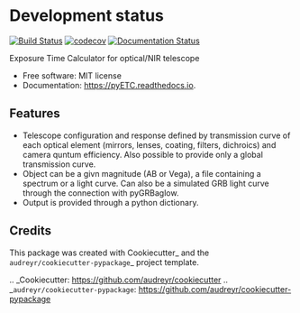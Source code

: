 <!-- # Release status

[![PyPI version](https://img.shields.io/pypi/v/pyETC.svg)](https://pypi.python.org/pypi/pyETC)
-->
# Development status

[![Build Status](https://travis-ci.com/dcorre/pyETC.svg?branch=master)](https://travis-ci.com/dcorre/pyETC)
[![codecov](https://codecov.io/gh/dcorre/pyETC/branch/master/graphs/badge.svg)](https://codecov.io/gh/dcorre/pyETC/branch/master)
[![Documentation Status](https://readthedocs.org/projects/pyetc/badge/?version=latest)](https://pyetc.readthedocs.io/en/latest/?badge=latest)
<!-- [![Linux](https://img.shields.io/travis/dcorre/pyETC/master.svg?label=Linux)](https://travis-ci.com/pyETC/pyETC)
[![OSX](https://img.shields.io/travis/dcorre/pyETC/master.svg?label=OSX)](https://travis-ci.com/pyETC/pyETC)
[![Windows](https://img.shields.io/travis/dcorre/pyETC/master.svg?label=Windows)](https://travis-ci.com/pyETC/pyETC)
-->
Exposure Time Calculator for optical/NIR telescope


* Free software: MIT license
* Documentation: https://pyETC.readthedocs.io.


Features
--------

* Telescope configuration and response defined by transmission curve of each optical element (mirrors, lenses, coating, filters, dichroics) and camera quntum efficiency. Also possible to provide only a global transmission curve.
* Object can be a givn magnitude (AB or Vega), a file containing a spectrum or a light curve. Can also be a simulated GRB light curve through the connection with pyGRBaglow.
* Output is provided through a python dictionary.

Credits
-------

This package was created with Cookiecutter_ and the `audreyr/cookiecutter-pypackage`_ project template.

.. _Cookiecutter: https://github.com/audreyr/cookiecutter
.. _`audreyr/cookiecutter-pypackage`: https://github.com/audreyr/cookiecutter-pypackage
